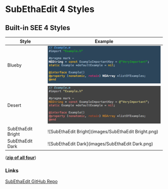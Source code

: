 # SubEthaEdit 4 Styles

## Built-in SEE 4 Styles

Style | Example
------|---------
Blueby |  ![Blueby](images/Blueby.png)
Desert |  ![Desert](images/Desert.png)
SubEthaEdit Bright | ![SubEthaEdit Bright](images/SubEthaEdit Bright.png)
SubEthaEdit Dark | ![SubEthaEdit Dark](images/SubEthaEdit Dark.png)

(**[zip of all four](../../../raw/master/Styles/zipped/built_in_see_styles.zip)**)

### Links
[SubEthaEdit GitHub Repo](https://github.com/codingmonkeys/SubEthaEdit) 

